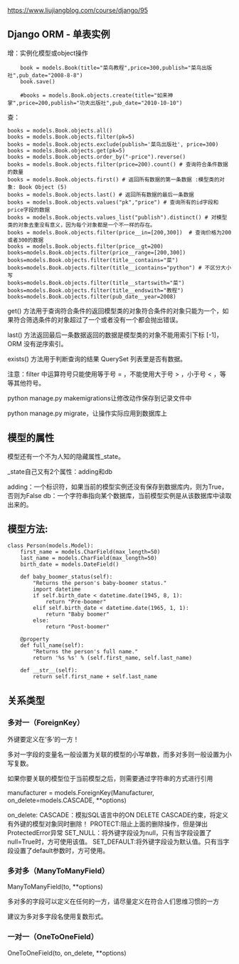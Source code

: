https://www.liujiangblog.com/course/django/95

## Django ORM - 单表实例
增：实例化模型或object操作
```
    book = models.Book(title="菜鸟教程",price=300,publish="菜鸟出版社",pub_date="2008-8-8") 
    book.save()
    
    #books = models.Book.objects.create(title="如来神掌",price=200,publish="功夫出版社",pub_date="2010-10-10") 
```
查：
```
books = models.Book.objects.all() 
books = models.Book.objects.filter(pk=5)
books = models.Book.objects.exclude(publish='菜鸟出版社', price=300)
books = models.Book.objects.get(pk=5)
books = models.Book.objects.order_by("-price").reverse()
books = models.Book.objects.filter(price=200).count() # 查询符合条件数据的数量
books = models.Book.objects.first() # 返回所有数据的第一条数据 :模型类的对象: Book Object (5)
books = models.Book.objects.last() # 返回所有数据的最后一条数据
books = models.Book.objects.values("pk","price") # 查询所有的id字段和price字段的数据
books = models.Book.objects.values_list("publish").distinct() # 对模型类的对象去重没有意义，因为每个对象都是一个不一样的存在。
books = models.Book.objects.filter(price__in=[200,300])  # 查询价格为200或者300的数据
books = models.Book.objects.filter(price__gt=200)
books=models.Book.objects.filter(price__range=[200,300])
books=models.Book.objects.filter(title__contains="菜")
books=models.Book.objects.filter(title__icontains="python") # 不区分大小写
books=models.Book.objects.filter(title__startswith="菜")
books=models.Book.objects.filter(title__endswith="教程")
books=models.Book.objects.filter(pub_date__year=2008) 
```
get() 方法用于查询符合条件的返回模型类的对象符合条件的对象只能为一个，如果符合筛选条件的对象超过了一个或者没有一个都会抛出错误。

last() 方法返回最后一条数据返回的数据是模型类的对象不能用索引下标 [-1]，ORM 没有逆序索引。

exists() 方法用于判断查询的结果 QuerySet 列表里是否有数据。

注意：filter 中运算符号只能使用等于号 = ，不能使用大于号 > ，小于号 < ，等等其他符号。

python manage.py makemigrations让修改动作保存到记录文件中

python manage.py migrate，让操作实际应用到数据库上

## 模型的属性
模型还有一个不为人知的隐藏属性_state。

_state自己又有2个属性：adding和db

adding：一个标识符，如果当前的模型实例还没有保存到数据库内，则为True，否则为False
db：一个字符串指向某个数据库，当前模型实例是从该数据库中读取出来的。

## 模型方法:
```
class Person(models.Model):
    first_name = models.CharField(max_length=50)
    last_name = models.CharField(max_length=50)
    birth_date = models.DateField()

    def baby_boomer_status(self):
        "Returns the person's baby-boomer status."
        import datetime
        if self.birth_date < datetime.date(1945, 8, 1):
            return "Pre-boomer"
        elif self.birth_date < datetime.date(1965, 1, 1):
            return "Baby boomer"
        else:
            return "Post-boomer"

    @property
    def full_name(self):
        "Returns the person's full name."
        return '%s %s' % (self.first_name, self.last_name)
        
    def __str__(self):
        return self.first_name + self.last_name
   ```     
        
##  关系类型
### 多对一（ForeignKey）
外键要定义在‘多’的一方！

多对一字段的变量名一般设置为关联的模型的小写单数，而多对多则一般设置为小写复数。

如果你要关联的模型位于当前模型之后，则需要通过字符串的方式进行引用

manufacturer = models.ForeignKey(Manufacturer, on_delete=models.CASCADE, **options)

on_delete:
CASCADE：模拟SQL语言中的ON DELETE CASCADE约束，将定义有外键的模型对象同时删除！
PROTECT:阻止上面的删除操作，但是弹出ProtectedError异常
SET_NULL：将外键字段设为null，只有当字段设置了null=True时，方可使用该值。
SET_DEFAULT:将外键字段设为默认值。只有当字段设置了default参数时，方可使用。

### 多对多（ManyToManyField）
ManyToManyField(to, **options)

多对多的字段可以定义在任何的一方，请尽量定义在符合人们思维习惯的一方

建议为多对多字段名使用复数形式。



### 一对一（OneToOneField）
OneToOneField(to, on_delete, **options)



